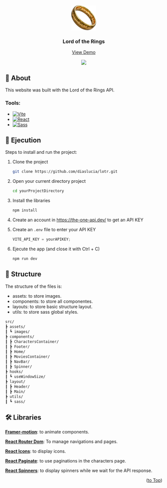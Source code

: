 <a id="readme-top"></a>
<br />

<div align="center">
  <a href="https://github.com/othneildrew/Best-README-Template">
    <img src="src/assets/images/ring.png" alt="Logo" width="80" height="80">
  </a>

  <h3 align="center">Lord of the Rings</h3>
   <a href="https://lotrtheone.netlify.app/">View Demo</a>
</div>

<p align="center">
  <img src="src/assets/gif/gif.gif" width="700" align=center />
</p>

## 🔎 About

This website was built with the Lord of the Rings API.

### Tools:

- [![Vite][vite]][vite-url]
- [![React][react.js]][react-url]
- [![Sass][sass]][sass-url]

## 🚀 Ejecution

Steps to install and run the project:

1. Clone the project
   ```sh
   git clone https://github.com/diaslucia/lotr.git
   ```
2. Open your current directory project
   ```sh
   cd yourProjectDirectory
   ```
3. Install the libraries
   ```sh
   npm install
   ```
4. Create an account in https://the-one-api.dev/ to get an API KEY
5. Create an `.env` file to enter your API KEY
   ```js
   VITE_API_KEY = yourAPIKEY;
   ```
6. Ejecute the app (and close it with Ctrl + C)

   ```sh
   npm run dev
   ```

## 📂 Structure

The structure of the files is:

- assets: to store images.
- components: to store all componentes.
- layouts: to store basic structure layout.
- utils: to store sass global styles.

```
src/
┣ assets/
┃ ┗ images/
┣ components/
┃ ┣ CharactersContainer/
┃ ┣ Footer/
┃ ┣ Home/
┃ ┣ MoviesContainer/
┃ ┣ NavBar/
┃ ┣ Spinner/
┣ hooks/
┃ ┗ useWindowSize/
┣ layout/
┃ ┣ Header/
┃ ┣ Main/
┣ utils/
┃ ┗ sass/
```

## 🛠 Libraries

**[Framer-motion](https://www.framer.com/motion/)**: to animate components.

**[React Router Dom](https://reactrouter.com/en/main)**: To manage navigations and pages.

**[React Icons](https://react-icons.github.io/react-icons/)**: to display icons.

**[React Paginate](https://github.com/AdeleD/react-paginate#readme)**: to use paginations in the characters page.

**[React Spinners](https://www.davidhu.io/react-spinners/)**: to display spinners while we wait for the API response.

<p align="right">(<a href="#readme-top">to Top</a>)</p>

[react.js]: https://img.shields.io/badge/React-20232A?style=for-the-badge&logo=react&logoColor=61DAFB
[react-url]: https://reactjs.org/
[vite]: https://img.shields.io/static/v1?style=for-the-badge&message=Vite&color=646CFF&logo=Vite&logoColor=FFFFFF&label=
[vite-url]: https://vitejs.dev/
[sass]: https://img.shields.io/static/v1?style=for-the-badge&message=Sass&color=CC6699&logo=Sass&logoColor=FFFFFF&label=
[sass-url]: https://sass-lang.com/
